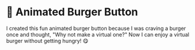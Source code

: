 # 🍔 Animated Burger Button
I created this fun animated burger button because I was craving a burger once and thought, "Why not make a virtual one?" Now I can enjoy a virtual burger without getting hungry! 😋
